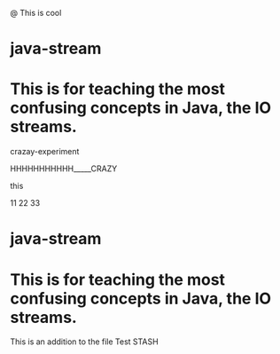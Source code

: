 @ This is cool
# java-stream
# This is for teaching the most confusing concepts in Java, the IO streams.

crazay-experiment



HHHHHHHHHHH_____CRAZY

this


11
22
33

# java-stream
# This is for teaching the most confusing concepts in Java, the IO streams.
This is an addition to the file
Test STASH
